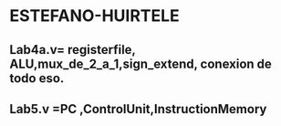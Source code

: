 # ESTEFANO-HUIRTELE

Lab4a.v= registerfile, ALU,mux_de_2_a_1,sign_extend,   conexion de todo eso.
-
Lab5.v =PC ,ControlUnit,InstructionMemory
-
